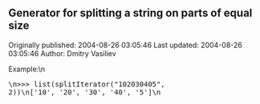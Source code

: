 ## Generator for splitting a string on parts of equal size

Originally published: 2004-08-26 03:05:46
Last updated: 2004-08-26 03:05:46
Author: Dmitry Vasiliev

Example:\n<pre>\n>>> list(splitIterator("102030405", 2))\n['10', '20', '30', '40', '5']\n</pre>
